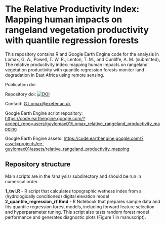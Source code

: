 # The Relative Productivity Index: Mapping human impacts on rangeland vegetation productivity with quantile regression forests

This repository contains R and Google Earth Engine code for the analysis in Lomax, G. A., Powell, T. W. R., Lenton, T. M., and Cunliffe, A. M. (submitted), The relative productivity index: mapping human impacts on rangeland vegetation productivity with quantile regression forests monitor land degradation in East Africa using remote sensing.

Publication doi: 

Repository doi: [![DOI](https://zenodo.org/badge/724703367.svg)](https://doi.org/10.5281/zenodo.13987665)

Contact: G.Lomax@exeter.ac.uk

Google Earth Engine script repository: https://code.earthengine.google.com/?accept_repo=users/guylomax01/Lomax_relative_rangeland_productivity_mapping

Google Earth Engine assets: https://code.earthengine.google.com/?asset=projects/ee-guylomax01/assets/relative_rangeland_productivity_mapping


## Repository structure

Main scripts are in the /analysis/ subdirectory and should be run in numerical order.

**1_twi.R** - R script that calculates topographic wetness index from a (hydrologically conditioned) digital elevation model
**2_quantile_regression_rf.Rmd** - R Notebook that prepares sample data and fits quantile regression forest models, including forward feature selection and hyperparameter tuning. This script also tests random forest model performance and generates diagnostic plots (Figure 1 in manuscript).
